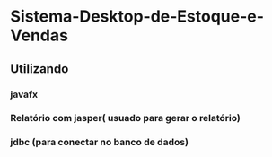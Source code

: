 # Sistema-Desktop-de-Estoque-e-Vendas
## Utilizando
### javafx
###  Relatório com jasper( usuado para gerar o relatório)
### jdbc (para conectar no banco de dados)


